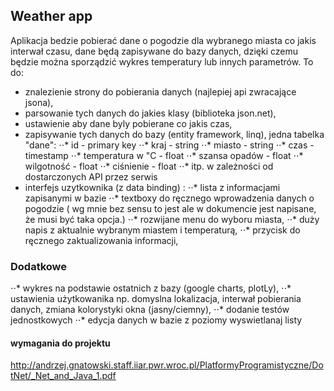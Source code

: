 ## Weather app
Aplikacja bedzie pobierać dane o pogodzie dla wybranego miasta co jakis interwał czasu, dane będą zapisywane do bazy danych, dzięki czemu będzie można sporządzić wykres temperatury lub innych parametrów.
To do:
- znalezienie strony do pobierania danych (najlepiej api zwracające jsona),
- parsowanie tych danych do jakies klasy (biblioteka json.net),
- ustawienie aby dane byly pobierane co jakis czas,
- zapisywanie tych danych do bazy (entity framework, linq), jedna tabelka "dane":
⋅⋅* id - primary key
⋅⋅* kraj - string
⋅⋅* miasto - string
⋅⋅* czas - timestamp
⋅⋅* temperatura w "C - float
⋅⋅* szansa opadów - float
⋅⋅* wilgotność - float
⋅⋅* ciśnienie - float
⋅⋅* itp. w zależności od dostarczonych API przez serwis
- interfejs uzytkownika (z data binding) :
⋅⋅* lista z informacjami zapisanymi w bazie
⋅⋅* textboxy do ręcznego wprowadzenia danych o pogodzie ( wg mnie bez sensu to jest ale w dokumencie jest napisane, że musi być taka opcja.)
⋅⋅* rozwijane menu do wyboru miasta,
⋅⋅* duży napis z aktualnie wybranym miastem i temperaturą,
⋅⋅* przycisk do ręcznego zaktualizowania informacji,

### Dodatkowe 
⋅⋅* wykres na podstawie ostatnich z bazy (google charts, plotLy),
⋅⋅* ustawienia użytkowanika np. domyslna lokalizacja, interwał pobierania danych, zmiana kolorystyki okna (jasny/ciemny),
⋅⋅* dodanie testów jednostkowych
⋅⋅* edycja danych w bazie z poziomy wyswietlanaj listy

#### wymagania do projektu
<http://andrzej.gnatowski.staff.iiar.pwr.wroc.pl/PlatformyProgramistyczne/DotNet/_Net_and_Java_1.pdf>